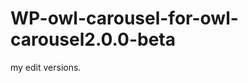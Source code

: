 WP-owl-carousel-for-owl-carousel2.0.0-beta
==========================================

my edit versions.
